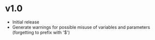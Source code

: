 # v1.0

* Initial release
* Generate warnings for possible misuse of variables and parameters (forgetting to prefix with '$')
